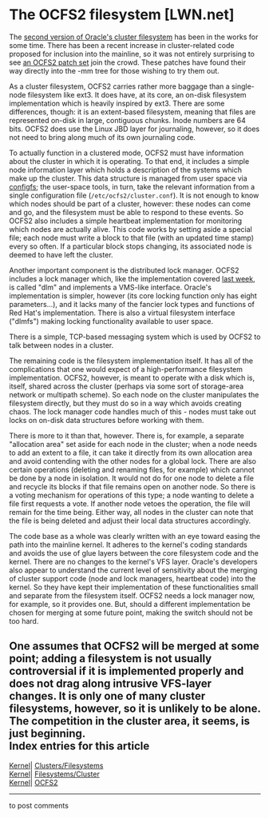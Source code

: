 # The OCFS2 filesystem [LWN.net]

The [second version of Oracle's cluster filesystem](http://oss.oracle.com/projects/ocfs2/) has been in the works for some time. There has been a recent increase in cluster-related code proposed for inclusion into the mainline, so it was not entirely surprising to see [an OCFS2 patch set](/Articles/136693/) join the crowd. These patches have found their way directly into the -mm tree for those wishing to try them out. 

As a cluster filesystem, OCFS2 carries rather more baggage than a single-node filesystem like ext3. It does have, at its core, an on-disk filesystem implementation which is heavily inspired by ext3. There are some differences, though: it is an extent-based filesystem, meaning that files are represented on-disk in large, contiguous chunks. Inode numbers are 64 bits. OCFS2 does use the Linux JBD layer for journaling, however, so it does not need to bring along much of its own journaling code. 

To actually function in a clustered mode, OCFS2 must have information about the cluster in which it is operating. To that end, it includes a simple node information layer which holds a description of the systems which make up the cluster. This data structure is managed from user space via [configfs](/Articles/130342/); the user-space tools, in turn, take the relevant information from a single configuration file (`/etc/ocfs2/cluster.conf`). It is not enough to know which nodes should be part of a cluster, however: these nodes can come and go, and the filesystem must be able to respond to these events. So OCFS2 also includes a simple heartbeat implementation for monitoring which nodes are actually alive. This code works by setting aside a special file; each node must write a block to that file (with an updated time stamp) every so often. If a particular block stops changing, its associated node is deemed to have left the cluster. 

Another important component is the distributed lock manager. OCFS2 includes a lock manager which, like the implementation covered [last week](/Articles/135686/), is called "dlm" and implements a VMS-like interface. Oracle's implementation is simpler, however (its core locking function only has eight parameters...), and it lacks many of the fancier lock types and functions of Red Hat's implementation. There is also a virtual filesystem interface ("dlmfs") making locking functionality available to user space. 

There is a simple, TCP-based messaging system which is used by OCFS2 to talk between nodes in a cluster. 

The remaining code is the filesystem implementation itself. It has all of the complications that one would expect of a high-performance filesystem implementation. OCFS2, however, is meant to operate with a disk which is, itself, shared across the cluster (perhaps via some sort of storage-area network or multipath scheme). So each node on the cluster manipulates the filesystem directly, but they must do so in a way which avoids creating chaos. The lock manager code handles much of this - nodes must take out locks on on-disk data structures before working with them. 

There is more to it than that, however. There is, for example, a separate "allocation area" set aside for each node in the cluster; when a node needs to add an extent to a file, it can take it directly from its own allocation area and avoid contending with the other nodes for a global lock. There are also certain operations (deleting and renaming files, for example) which cannot be done by a node in isolation. It would not do for one node to delete a file and recycle its blocks if that file remains open on another node. So there is a voting mechanism for operations of this type; a node wanting to delete a file first requests a vote. If another node vetoes the operation, the file will remain for the time being. Either way, all nodes in the cluster can note that the file is being deleted and adjust their local data structures accordingly. 

The code base as a whole was clearly written with an eye toward easing the path into the mainline kernel. It adheres to the kernel's coding standards and avoids the use of glue layers between the core filesystem code and the kernel. There are no changes to the kernel's VFS layer. Oracle's developers also appear to understand the current level of sensitivity about the merging of cluster support code (node and lock managers, heartbeat code) into the kernel. So they have kept their implementation of these functionalities small and separate from the filesystem itself. OCFS2 needs a lock manager now, for example, so it provides one. But, should a different implementation be chosen for merging at some future point, making the switch should not be too hard. 

One assumes that OCFS2 will be merged at some point; adding a filesystem is not usually controversial if it is implemented properly and does not drag along intrusive VFS-layer changes. It is only one of many cluster filesystems, however, so it is unlikely to be alone. The competition in the cluster area, it seems, is just beginning.  
Index entries for this article  
---  
[Kernel](/Kernel/Index)| [Clusters/Filesystems](/Kernel/Index#Clusters-Filesystems)  
[Kernel](/Kernel/Index)| [Filesystems/Cluster](/Kernel/Index#Filesystems-Cluster)  
[Kernel](/Kernel/Index)| [OCFS2](/Kernel/Index#OCFS2)  
  


* * *

to post comments 
